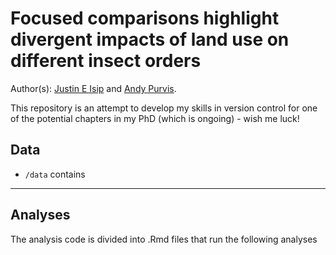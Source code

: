 # Focused comparisons highlight divergent impacts of land use on different insect orders 

Author(s): [Justin E Isip](mailto:j.isip@nhm.ac.uk) and [Andy Purvis](mailto:andy.purvis.@nhm.ac.uk).

This repository is an attempt to develop my skills in version control for one of the potential chapters in my PhD (which is ongoing) - wish me luck!

## Data

* `/data` contains


-------
## Analyses

The analysis code is divided into .Rmd files that run the following analyses
